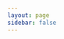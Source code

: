 ```yaml
---
layout: page
sidebar: false
---
```


<div class="flex p-6 justify-center items-center">
	<category :categories="categories" />
</div>

<script setup lang="ts">
import category from '../components/category.vue';

const categories: Array<{
    title: string;
    link: string;
    decription?: string;
    icon: string;
    cover?: string
    coverAlt?: string
  }> = [{
	  title: '搭建基于 Vite4 + Ant Design Vue 3.0 管理系统',
    link: '搭建基于 Vite4 + Ant Design Vue 3.0 管理系统',
    icon: 'VueJS'
  },{
	  title: '搭建基于 VitePress 个人网站',
    link: '搭建基于 Vite4 + Ant Design Vue 3.0 管理系统',
    icon: 'VueJS'
  },{
	  title: 'Vite 打包优化教程',
    link: '搭建基于 Vite4 + Ant Design Vue 3.0 管理系统',
    icon: 'VueJS'
  },{
	  title: 'P-Touch P900 打印机使用',
    link: '/blog/2023-06/P-Touch P900 打印机使用.html',
    decription: '基于 VueJS + .NET + 微信小程序 开发，实现旅客服务二维码打印',
    icon: 'VueJS',
    cover: '/images/cmono-20230620145254.jpg'
  },{
	  title: '使用 SkiaSharp 实现图片水印',
    link: '/blog/2023-05/skiashap_watermark.html',
    description: '使用 SkiaSharp 实现图片水印',
    icon: 'VueJS'
  },{
	  title: 'Vite 打包优化教程',
    link: '搭建基于 Vite4 + Ant Design Vue 3.0 管理系统',
    icon: 'VueJS'
  },{
	  title: '搭建基于 Vite4 + Ant Design Vue 3.0 管理系统',
    link: '搭建基于 Vite4 + Ant Design Vue 3.0 管理系统',
    icon: 'VueJS'
  },{
	  title: '搭建基于 VitePress 个人网站',
    link: '搭建基于 Vite4 + Ant Design Vue 3.0 管理系统',
    icon: 'VueJS'
  },{
	  title: 'Vite 打包优化教程',
    link: '搭建基于 Vite4 + Ant Design Vue 3.0 管理系统',
    icon: 'VueJS'
  }];

</script>

<!-- ---
layout: doc
sidebar: false
---

# 项目进度 #

<hr />

::: timeline 2023-06-20
- **打印机**
:::

::: timeline 2023-06-12
:tada: 开始试运行 :tada:
:::

::: timeline 2023-06-09
:tada: 项目重新起航 :tada:
::: -->
